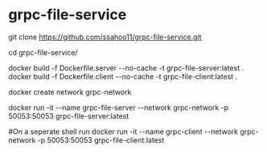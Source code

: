 # grpc-file-service

git clone https://github.com/ssahoo11/grpc-file-service.git

cd grpc-file-service/

docker build -f Dockerfile.server --no-cache -t grpc-file-server:latest .
docker build -f Dockerfile.client --no-cache -t grpc-file-client:latest .

docker create network grpc-network

docker run -it --name grpc-file-server --network grpc-network -p 50053:50053 grpc-file-server:latest

#On a seperate shell run
docker run -it --name grpc-client --network grpc-network -p 50053:50053 grpc-file-client:latest


